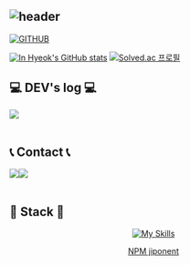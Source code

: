 <div align="left">
  
![header](https://capsule-render.vercel.app/api?type=waving&color=timeGradient&text=Welcome%20to%20InHyeok's%20GitHub%20👋&animation=twinkling&fontSize=35&fontAlignY=40&fontAlign=60&height=250)
---
  
[![GITHUB](https://hits.seeyoufarm.com/api/count/incr/badge.svg?url=https%3A%2F%2Fgithub.com%2Fwldlsgur&count_bg=%23F29494&title_bg=%232F2E2E&icon=github.svg&icon_color=%23FFFFFF&title=GITHUB&edge_flat=false)](https://github.com/wldlsgur)

[![In Hyeok's GitHub stats](https://github-readme-stats.vercel.app/api?username=wldlsgur&include_all_commits=true&theme=nord&hide_border=true&count_private=true)](https://github.com/jiholee0/github-readme-stats)
[![Solved.ac
프로필](http://mazassumnida.wtf/api/generate_badge?boj=dhgg321)](https://solved.ac/dhgg321) 
<br>

## 💻 DEV's log 💻
<div style="display:flex; flex-direction:row;">
    <a href="https://velog.io/@dhgg321">
        <img src="https://img.shields.io/badge/Velog-03C75A?style=for-the-badge&logo=book&logoColor=white"> 
    </a>
</div><br>

 
## 📞 Contact 📞
<div style="display:flex; flex-direction:row;">
    <a href="https://www.instagram.com/ji_inhyeok/">
        <img src="https://img.shields.io/badge/Instagram-E4405F?style=for-the-badge&logo=Instagram&logoColor=white"> 
    </a>
    <a href="mailto:dhgg321@naver.com">
        <img src="https://img.shields.io/badge/Naver-03C75A?style=for-the-badge&logo=Gmail&logoColor=white"> 
    </a>
</div><br>
    
## 🔨 Stack 🔨
<div align=center>
  
  [![My Skills](https://skillicons.dev/icons?i=nextjs,react,ts,js,html,css,sass,styledcomponents,tailwind,express,mysql,git,vite,vercel&perline=6)](https://skillicons.dev)
</div>

</div>

<p align=center class="has-line-data" data-line-start="14" data-line-end="15">
  <a href="https://www.npmjs.com/package/jiponent/">NPM jiponent</a>
</p>
